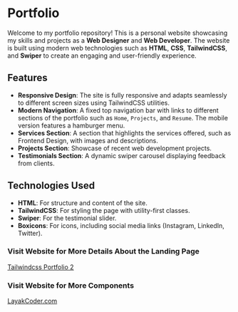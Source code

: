 # Portfolio

Welcome to my portfolio repository! This is a personal website showcasing my skills and projects as a **Web Designer** and **Web Developer**. The website is built using modern web technologies such as **HTML**, **CSS**, **TailwindCSS**, and **Swiper** to create an engaging and user-friendly experience.

## Features

- **Responsive Design**: The site is fully responsive and adapts seamlessly to different screen sizes using TailwindCSS utilities.
- **Modern Navigation**: A fixed top navigation bar with links to different sections of the portfolio such as `Home`, `Projects`, and `Resume`. The mobile version features a hamburger menu.
- **Services Section**: A section that highlights the services offered, such as Frontend Design, with images and descriptions.
- **Projects Section**: Showcase of recent web development projects.
- **Testimonials Section**: A dynamic swiper carousel displaying feedback from clients.

## Technologies Used

- **HTML**: For structure and content of the site.
- **TailwindCSS**: For styling the page with utility-first classes.
- **Swiper**: For the testimonial slider.
- **Boxicons**: For icons, including social media links (Instagram, LinkedIn, Twitter).

### Visit Website for More Details About the Landing Page

[Tailwindcss Portfolio 2](https://layakcoder.com/tailwindcss-portfolio-2/)

### Visit Website for More Components

[LayakCoder.com](https://layakcoder.com/)

